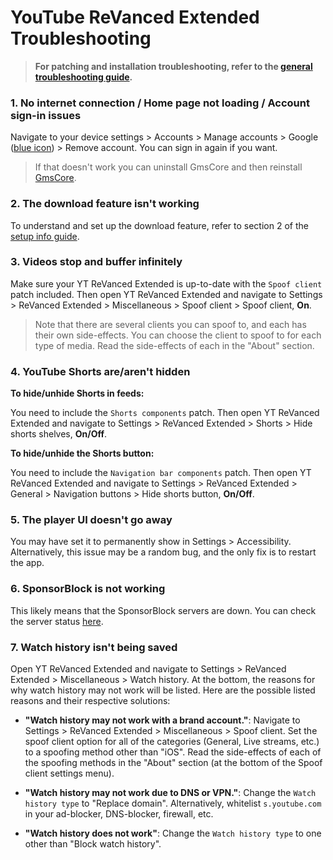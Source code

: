 # **YouTube ReVanced Extended Troubleshooting**


> **For patching and installation troubleshooting, refer to the [general troubleshooting guide](https://github.com/ReVanced-Extended-Community/Community-Guides/blob/main/community-wiki/general-troubleshooting.md).**


### **1. No internet connection / Home page not loading / Account sign-in issues**

Navigate to your device settings > Accounts > Manage accounts > Google ([blue icon](https://imgur.com/a/LXoLCV1)) > Remove account. You can sign in again if you want.

> If that doesn't work you can uninstall GmsCore and then reinstall [GmsCore](https://github.com/ReVanced/GmsCore/releases/latest).




### **2. The download feature isn't working**

To understand and set up the download feature, refer to section 2 of the [setup info guide](https://github.com/ReVanced-Extended-Community/Community-Guides/blob/main/community-wiki/patching%20%26%20setup%20info.md#2-general-info-for-patching-and-feature-setup).




### **3. Videos stop and buffer infinitely**

Make sure your YT ReVanced Extended is up-to-date with the `Spoof client` patch included. Then open YT ReVanced Extended and navigate to Settings > ReVanced Extended > Miscellaneous > Spoof client > Spoof client, **On**. 

> Note that there are several clients you can spoof to, and each has their own side-effects. You can choose the client to spoof to for each type of media. Read the side-effects of each in the "About" section.




### **4. YouTube Shorts are/aren't hidden**

**To hide/unhide Shorts in feeds:**

You need to include the `Shorts components` patch. Then open YT ReVanced Extended and navigate to Settings > ReVanced Extended > Shorts > Hide shorts shelves, **On/Off**.

**To hide/unhide the Shorts button:**

You need to include the `Navigation bar components` patch. Then open YT ReVanced Extended and navigate to Settings > ReVanced Extended > General > Navigation buttons > Hide shorts button, **On/Off**.




### **5. The player UI doesn't go away**

You may have set it to permanently show in Settings > Accessibility. Alternatively, this issue may be a random bug, and the only fix is to restart the app.




### **6. SponsorBlock is not working**

This likely means that the SponsorBlock servers are down. You can check the server status [here](https://status.sponsor.ajay.app/).




### **7. Watch history isn't being saved**

Open YT ReVanced Extended and navigate to Settings > ReVanced Extended > Miscellaneous > Watch history. At the bottom, the reasons for why watch history may not work will be listed. Here are the possible listed reasons and their respective solutions:

- **"Watch history may not work with a brand account."**: Navigate to Settings > ReVanced Extended > Miscellaneous > Spoof client. Set the spoof client option for all of the categories (General, Live streams, etc.) to a spoofing method other than "iOS". Read the side-effects of each of the spoofing methods in the "About" section (at the bottom of the Spoof client settings menu). 

- **"Watch history may not work due to DNS or VPN."**: Change the `Watch history type` to "Replace domain". Alternatively, whitelist `s.youtube.com` in your ad-blocker, DNS-blocker, firewall, etc. 

- **"Watch history does not work"**: Change the `Watch history type` to one other than "Block watch history".
